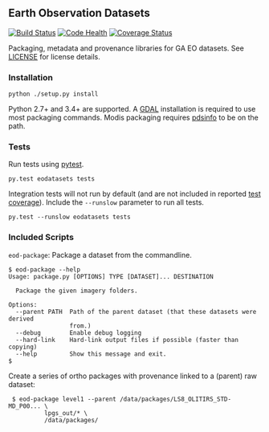 ## Earth Observation Datasets

[![Build Status](https://travis-ci.org/GeoscienceAustralia/eo-datasets.svg?branch=develop)](https://travis-ci.org/GeoscienceAustralia/eo-datasets)
[![Code Health](https://landscape.io/github/GeoscienceAustralia/eo-datasets/develop/landscape.svg?style=flat)](https://landscape.io/github/GeoscienceAustralia/eo-datasets/develop)
[![Coverage Status](https://coveralls.io/repos/GeoscienceAustralia/eo-datasets/badge.svg?branch=develop)](https://coveralls.io/r/GeoscienceAustralia/eo-datasets?branch=develop)

Packaging, metadata and provenance libraries for GA EO datasets. See [LICENSE](LICENSE) for
license details.

### Installation

    python ./setup.py install

Python 2.7+ and 3.4+ are supported. A [GDAL](http://www.gdal.org/) installation is required 
to use most packaging commands. Modis packaging requires [pdsinfo](https://github.com/GeoscienceAustralia/pds-tools)
to be on the path.

### Tests

Run tests using [pytest](http://pytest.org/).

    py.test eodatasets tests

Integration tests will not run by default (and are not included in reported
[test coverage](https://coveralls.io/r/GeoscienceAustralia/eo-datasets)). Include the `--runslow`
parameter to run all tests.

    py.test --runslow eodatasets tests

### Included Scripts

`eod-package`: Package a dataset from the commandline.

    $ eod-package --help
    Usage: package.py [OPTIONS] TYPE [DATASET]... DESTINATION
    
      Package the given imagery folders.
    
    Options:
      --parent PATH  Path of the parent dataset (that these datasets were derived
                     from.)
      --debug        Enable debug logging
      --hard-link    Hard-link output files if possible (faster than copying)
      --help         Show this message and exit.
    $

Create a series of ortho packages with provenance linked to a (parent) raw dataset:

     $ eod-package level1 --parent /data/packages/LS8_OLITIRS_STD-MD_P00... \
              lpgs_out/* \
              /data/packages/   
